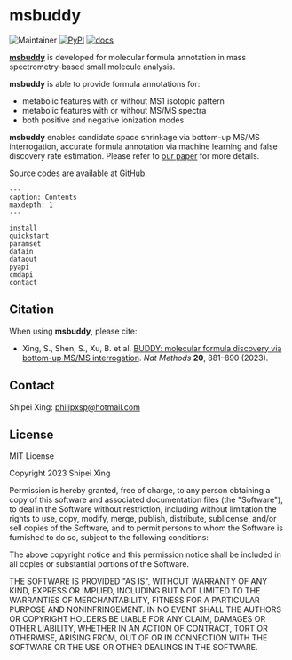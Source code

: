 # msbuddy

![Maintainer](https://img.shields.io/badge/maintainer-Shipei_Xing-blue)
[![PyPI](https://img.shields.io/pypi/v/msbuddy?color=green)](https://pypi.org/project/msbuddy/)
[![docs](https://readthedocs.org/projects/msbuddy/badge/?version=latest)](https://msbuddy.readthedocs.io/en/latest/?badge=latest)

[**msbuddy**](https://github.com/Philipbear/msbuddy) is developed for molecular formula annotation in mass spectrometry-based small molecule analysis.

**msbuddy** is able to provide formula annotations for:
  * metabolic features with or without MS1 isotopic pattern 
  * metabolic features with or without MS/MS spectra
  * both positive and negative ionization modes

**msbuddy** enables candidate space shrinkage via bottom-up MS/MS interrogation, accurate formula annotation via machine learning and false discovery rate estimation.
Please refer to [our paper](https://doi.org/10.1038/s41592-023-01850-x) for more details.

Source codes are available at [GitHub](https://github.com/Philipbear/msbuddy).

```{toctree}
---
caption: Contents
maxdepth: 1
---

install
quickstart
paramset
datain
dataout
pyapi
cmdapi
contact
```
 
## Citation
When using **msbuddy**, please cite:
* Xing, S., Shen, S., Xu, B. et al. [BUDDY: molecular formula discovery via bottom-up MS/MS interrogation](https://doi.org/10.1038/s41592-023-01850-x). _Nat Methods_ **20**, 881–890 (2023).

## Contact
Shipei Xing: philipxsp@hotmail.com


## License
MIT License

Copyright 2023 Shipei Xing

Permission is hereby granted, free of charge, to any person obtaining a copy
of this software and associated documentation files (the "Software"), to deal
in the Software without restriction, including without limitation the rights
to use, copy, modify, merge, publish, distribute, sublicense, and/or sell
copies of the Software, and to permit persons to whom the Software is
furnished to do so, subject to the following conditions:

The above copyright notice and this permission notice shall be included in all
copies or substantial portions of the Software.

THE SOFTWARE IS PROVIDED "AS IS", WITHOUT WARRANTY OF ANY KIND, EXPRESS OR
IMPLIED, INCLUDING BUT NOT LIMITED TO THE WARRANTIES OF MERCHANTABILITY,
FITNESS FOR A PARTICULAR PURPOSE AND NONINFRINGEMENT. IN NO EVENT SHALL THE
AUTHORS OR COPYRIGHT HOLDERS BE LIABLE FOR ANY CLAIM, DAMAGES OR OTHER
LIABILITY, WHETHER IN AN ACTION OF CONTRACT, TORT OR OTHERWISE, ARISING FROM,
OUT OF OR IN CONNECTION WITH THE SOFTWARE OR THE USE OR OTHER DEALINGS IN THE
SOFTWARE.